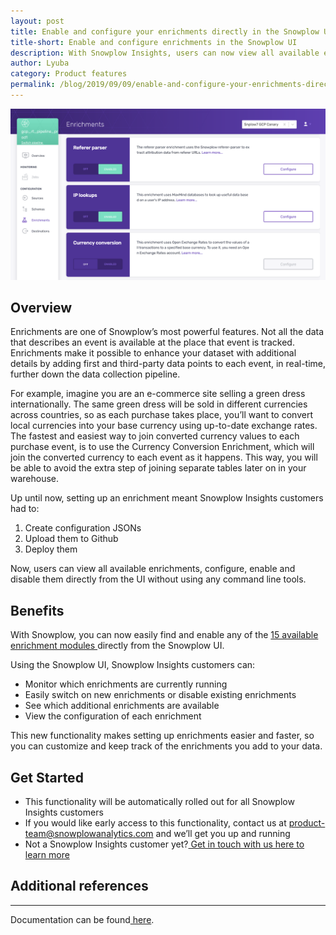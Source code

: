 ```yaml
---
layout: post
title: Enable and configure your enrichments directly in the Snowplow UI
title-short: Enable and configure enrichments in the Snowplow UI
description: With Snowplow Insights, users can now view all available enrichments, configure, enable and disable them directly from the UI 
author: Lyuba
category: Product features
permalink: /blog/2019/09/09/enable-and-configure-your-enrichments-directly-in-the-snowplow-ui/
---
```



![Enrichments](/assets/img/blog/2019/09/snowplow-ui.png) 

## Overview

Enrichments are one of Snowplow’s most powerful features. Not all the data that describes an event is available at the place that event is tracked. Enrichments make it possible to enhance your dataset with additional details by adding first and third-party data points to each event, in real-time, further down the data collection pipeline. 

For example, imagine you are an e-commerce site selling a green dress internationally. The same green dress will be sold in different currencies across countries, so as each purchase takes place, you’ll want to convert local currencies into your base currency using up-to-date exchange rates. The fastest and easiest way to join converted currency values to each purchase event, is to use the Currency Conversion Enrichment, which will join the converted currency to each event as it happens. This way, you will be able to avoid the extra step of joining separate tables later on in your warehouse. 

Up until now, setting up an enrichment meant Snowplow Insights customers had to:



1. Create configuration JSONs
2. Upload them to Github
3. Deploy them

     


Now, users can view all available enrichments, configure, enable and disable them directly from the UI without using any command line tools.


## Benefits

With Snowplow, you can now easily find and enable any of the [15 available enrichment modules ](https://docs.snowplowanalytics.com/snowplow-insights/enrichments/)directly from the Snowplow UI.

Using the Snowplow UI, Snowplow Insights customers can:



*   Monitor which enrichments are currently running
*   Easily switch on new enrichments or disable existing enrichments
*   See which additional enrichments are available 
*   View the configuration of each enrichment

This new functionality makes setting up enrichments easier and faster, so you can customize and keep track of the enrichments you add to your data.


## Get Started


*   This functionality will be automatically rolled out for all Snowplow Insights customers  
*   If you would like early access to this functionality, contact us at product-team@snowplowanalytics.com and we’ll get you up and running
*   Not a Snowplow Insights customer yet?[ Get in touch with us here to learn more](https://snowplowanalytics.com/request-demo/)

 


## Additional references

** **

Documentation can be found[ here](https://docs.snowplowanalytics.com/snowplow-insights/enrichments/).